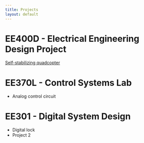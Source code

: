 ```yaml
---
title: Projects
layout: default
---
```


# EE400D - Electrical Engineering Design Project #
<a href="/projects/quadcopter">Self-stabilizing quadcopter</a>


# EE370L - Control Systems Lab #
<ul>
<li>Analog control circuit</li>
</ul>

# EE301 - Digital System Design #
<ul>
<li>Digital lock</li>
<li>Project 2</li>
</ul>
